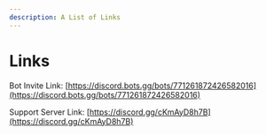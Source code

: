 ```yaml
---
description: A List of Links
---
```


# Links

Bot Invite Link: [https://discord.bots.gg/bots/771261872426582016](https://discord.bots.gg/bots/771261872426582016)

Support Server Link: [https://discord.gg/cKmAyD8h7B](https://discord.gg/cKmAyD8h7B)

